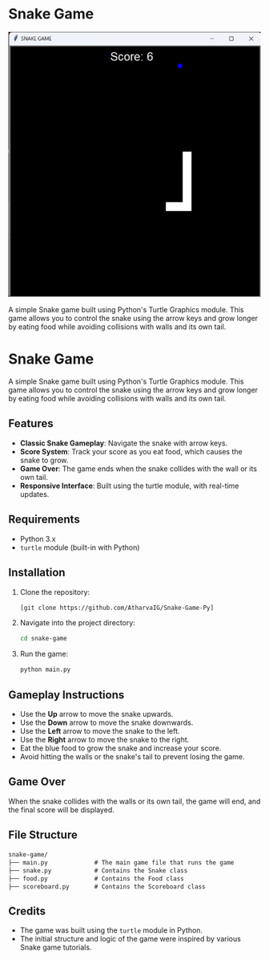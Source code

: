 # Snake Game
![Snake Game Screenshot](./snake%20game.png)

A simple Snake game built using Python's Turtle Graphics module. This game allows you to control the snake using the arrow keys and grow longer by eating food while avoiding collisions with walls and its own tail.


# Snake Game

A simple Snake game built using Python's Turtle Graphics module. This game allows you to control the snake using the arrow keys and grow longer by eating food while avoiding collisions with walls and its own tail.

## Features

- **Classic Snake Gameplay**: Navigate the snake with arrow keys.
- **Score System**: Track your score as you eat food, which causes the snake to grow.
- **Game Over**: The game ends when the snake collides with the wall or its own tail.
- **Responsive Interface**: Built using the turtle module, with real-time updates.

## Requirements

- Python 3.x
- `turtle` module (built-in with Python)

## Installation

1. Clone the repository:
   ```bash
   [git clone https://github.com/AtharvaIG/Snake-Game-Py]
   ```

2. Navigate into the project directory:
   ```bash
   cd snake-game
   ```

3. Run the game:
   ```bash
   python main.py
   ```

## Gameplay Instructions

- Use the **Up** arrow to move the snake upwards.
- Use the **Down** arrow to move the snake downwards.
- Use the **Left** arrow to move the snake to the left.
- Use the **Right** arrow to move the snake to the right.
- Eat the blue food to grow the snake and increase your score.
- Avoid hitting the walls or the snake's tail to prevent losing the game.

## Game Over

When the snake collides with the walls or its own tail, the game will end, and the final score will be displayed.

## File Structure

```plaintext
snake-game/
├── main.py             # The main game file that runs the game
├── snake.py            # Contains the Snake class
├── food.py             # Contains the Food class
├── scoreboard.py       # Contains the Scoreboard class

```

## Credits

- The game was built using the `turtle` module in Python.
- The initial structure and logic of the game were inspired by various Snake game tutorials.

